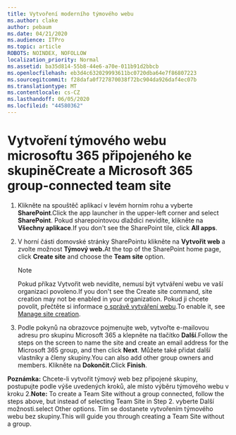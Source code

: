 ```yaml
---
title: Vytvoření moderního týmového webu
ms.author: clake
author: pebaum
ms.date: 04/21/2020
ms.audience: ITPro
ms.topic: article
ROBOTS: NOINDEX, NOFOLLOW
localization_priority: Normal
ms.assetid: ba35d814-55b8-44e6-a70e-011b91d2bbcb
ms.openlocfilehash: eb3d4c632029993611bc0720dba64e7f86807223
ms.sourcegitcommit: f28dafa0f727870038f72bc904da926daf4ec07b
ms.translationtype: MT
ms.contentlocale: cs-CZ
ms.lasthandoff: 06/05/2020
ms.locfileid: "44580362"
---
```

# <a name="create-a-microsoft-365-group-connected-team-site"></a><span data-ttu-id="45cc0-102">Vytvoření týmového webu microsoftu 365 připojeného ke skupině</span><span class="sxs-lookup"><span data-stu-id="45cc0-102">Create a Microsoft 365 group-connected team site</span></span>

1. <span data-ttu-id="45cc0-103">Klikněte na spouštěč aplikací v levém horním rohu a vyberte **SharePoint**.</span><span class="sxs-lookup"><span data-stu-id="45cc0-103">Click the app launcher in the upper-left corner and select **SharePoint**.</span></span> <span data-ttu-id="45cc0-104">Pokud sharepointovou dlaždici nevidíte, klikněte na **Všechny aplikace**.</span><span class="sxs-lookup"><span data-stu-id="45cc0-104">If you don't see the SharePoint tile, click **All apps**.</span></span>
    
2. <span data-ttu-id="45cc0-105">V horní části domovské stránky SharePointu klikněte na **Vytvořit web** a zvolte možnost **Týmový web.**</span><span class="sxs-lookup"><span data-stu-id="45cc0-105">At the top of the SharePoint home page, click **Create site** and choose the **Team site** option.</span></span> 
    
    > [!NOTE]
    > <span data-ttu-id="45cc0-106">Pokud příkaz Vytvořit web nevidíte, nemusí být vytváření webu ve vaší organizaci povoleno.</span><span class="sxs-lookup"><span data-stu-id="45cc0-106">If you don't see the Create site command, site creation may not be enabled in your organization.</span></span> <span data-ttu-id="45cc0-107">Pokud ji chcete povolit, přečtěte si informace [o správě vytváření webu](https://go.microsoft.com/fwlink/?linkid=2009644).</span><span class="sxs-lookup"><span data-stu-id="45cc0-107">To enable it, see [Manage site creation](https://go.microsoft.com/fwlink/?linkid=2009644).</span></span> 
  
3. <span data-ttu-id="45cc0-108">Podle pokynů na obrazovce pojmenujte web, vytvořte e-mailovou adresu pro skupinu Microsoft 365 a klepněte na tlačítko **Další**.</span><span class="sxs-lookup"><span data-stu-id="45cc0-108">Follow the steps on the screen to name the site and create an email address for the Microsoft 365 group, and then click **Next**.</span></span> <span data-ttu-id="45cc0-109">Můžete také přidat další vlastníky a členy skupiny.</span><span class="sxs-lookup"><span data-stu-id="45cc0-109">You can also add other group owners and members.</span></span> <span data-ttu-id="45cc0-110">Klikněte na **Dokončit**.</span><span class="sxs-lookup"><span data-stu-id="45cc0-110">Click **Finish**.</span></span>
  
 <span data-ttu-id="45cc0-111">**Poznámka:** Chcete-li vytvořit týmový web bez připojené skupiny, postupujte podle výše uvedených kroků, ale místo výběru týmového webu v kroku 2.</span><span class="sxs-lookup"><span data-stu-id="45cc0-111">**Note:** To create a Team Site without a group connected, follow the steps above, but instead of selecting Team Site in Step 2.</span></span> <span data-ttu-id="45cc0-112">vyberte Další možnosti.</span><span class="sxs-lookup"><span data-stu-id="45cc0-112">select Other options.</span></span> <span data-ttu-id="45cc0-113">Tím se dostanete vytvořením týmového webu bez skupiny.</span><span class="sxs-lookup"><span data-stu-id="45cc0-113">This will guide you through creating a Team Site without a group.</span></span> 
    

